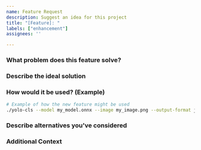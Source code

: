 ```yaml
---
name: Feature Request
description: Suggest an idea for this project
title: "[Feature]: "
labels: ["enhancement"]
assignees: ''

---
```


### What problem does this feature solve?
<!-- A clear and concise description of the problem or limitation you're facing.  -->
<!-- For example: "I'm always frustrated when I have to manually parse the console output to get the classification results into a script." -->

### Describe the ideal solution
<!-- A clear and concise description of what you want to happen.  -->
<!-- What would the feature do? How would it work from a user's perspective? -->

### How would it be used? (Example)
<!-- For a command-line tool, this is incredibly helpful!  -->
<!-- Show an example of the command-line arguments or configuration that would enable this feature. -->
```sh
# Example of how the new feature might be used
./yolo-cls --model my_model.onnx --image my_image.png --output-format json
```

### Describe alternatives you've considered
<!-- A clear and concise description of any alternative solutions or features you've considered. -->
<!-- This helps us understand the trade-offs. -->

### Additional Context
<!-- Add any other context, mockups, or screenshots about the feature request here. -->
